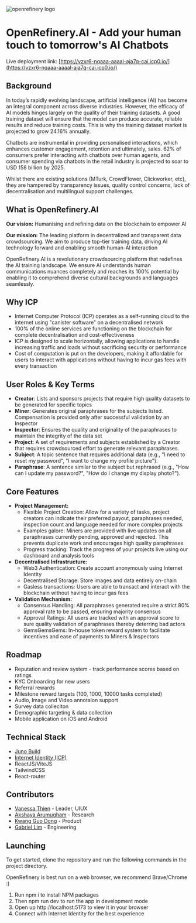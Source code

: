 ![openrefinery logo](https://vzxr6-nqaaa-aaaal-aja7q-cai.icp0.io/images/logoLong.png)

# OpenRefinery.AI - Add your human touch to tomorrow's AI Chatbots

Live deployment link: [https://vzxr6-nqaaa-aaaal-aja7q-cai.icp0.io/](https://vzxr6-nqaaa-aaaal-aja7q-cai.icp0.io/)

## Background

In today’s rapidly evolving landscape, artificial intelligence (AI) has become an integral component across diverse industries. However, the efficacy of AI models hinges largely on the quality of their training datasets. A good training dataset will ensure that the model can produce accurate, reliable results and reduce training costs. This is why the training dataset market is projected to grow 24.16% annually.

Chatbots are instrumental in providing personalised interactions, which enhances customer engagement, retention and ultimately, sales. 62% of consumers prefer interacting with chatbots over human agents, and consumer spending via chatbots in the retail industry is projected to soar to USD 158 billion by 2025.

Whilst there are existing solutions (MTurk, CrowdFlower, Clickworker, etc), they are hampered by transparency issues, quality control concerns, lack of decentralisation and multilingual support challenges.

## What is OpenRefinery.AI

**Our vision:** Humanising and refining data on the blockchain to empower AI

**Our mission:** The leading platform in decentralized and transparent data crowdsourcing. We aim to produce top-tier training data, driving AI technology forward and enabling smooth human-AI interaction

OpenRefinery.AI is a revolutionary crowdsourcing platform that redefines the AI training landscape. We ensure AI understands human communications nuances completely and reaches its 100% potential by enabling it to comprehend diverse cultural backgrounds and languages seamlessly.

## Why ICP

- Internet Computer Protocol (ICP) operates as a self-running cloud to the internet using "canister software" on a decentralised network
- 100% of the online services are functioning on the blockchain for complete decentralisation and cost-effectiveness
- ICP is designed to scale horizontally, allowing applications to handle increasing traffic and loads without sacrificing security or performance
- Cost of computation is put on the developers, making it affordable for users to interact with applications without having to incur gas fees with every transaction

## User Roles & Key Terms

- **Creator**: Lists and sponsors projects that require high quality datasets to be generated for specific topics
- **Miner**: Generates original paraphrases for the subjects listed. Compensation is provided only after successful validation by an Inspector
- **Inspector**: Ensures the quality and originality of the paraphrases to maintain the integrity of the data set
- **Project**: A set of requirements and subjects established by a Creator that requires crowdsourced effort to generate relevant paraphrases.
- **Subject**: A topic sentence that requires additional data (e.g., "I need to reset my password", "I want to change my profile picture").
- **Paraphrase**: A sentence similar to the subject but rephrased (e.g., "How can I update my password?", "How do I change my display photo?").

## Core Features

- **Project Management:**
  - Flexible Project Creation: Allow for a variety of tasks, project creators can indicate their preferred payout, paraphrases needed, inspection count and language needed for more complex projects
  - Examples galore: Miners are provided with live updates on all paraphrases currently pending, approved and rejected. This prevents duplicate work and encourages high quality paraphrases
  - Progress tracking: Track the progress of your projects live using our dashboard and analysis tools
- **Decentralised Infrastructure:**
  - Web3 Authentication: Create account anonymously using Internet Identity
  - Decentralised Storage: Store images and data entirely on-chain
  - Gasless transactions: Users are able to transact and interact with the blockchain without having to incur gas fees
- **Validation Mechanism:**
  - Consensus Handling: All paraphrases generated require a strict 80% approval rate to be passed, ensuring majority consensus
  - Approval Ratings: All users are tracked with an approval score to sure quality validation of paraphrases thereby deterring bad actors
  - GemsGemsGems: In-house token reward system to facilitate incentives and ease of payments to Miners & Inspectors

## Roadmap

- Reputation and review system - track performance scores based on ratings
- KYC Onboarding for new users
- Referral rewards
- Milestone reward targets (100, 1000, 10000 tasks completed)
- Audio, Image and Video annotaion support
- Survey data colleciton
- Demographic targeting & data collection
- Mobile application on iOS and Android

## Technical Stack

- [Juno Build](https://juno.build/)
- [Internet Identity (ICP)](https://internetcomputer.org/docs/current/references/ii-spec/)
- ReactJS/ViteJS
- TailwindCSS
- React-router

## Contributors

- [Vanessa Thien](https://www.linkedin.com/in/vanessathien/) - Leader, UIUX
- [Akshaya Arumugham](https://www.linkedin.com/in/akshaya-arumugham/) - Research
- [Kwang Guo Dong](https://www.linkedin.com/in/guo-dong-kwang/) - Product
- [Gabriel Lim](https://www.linkedin.com/in/limjjgabriel/) - Engineering

## Launching

To get started, clone the repository and run the following commands in the project directory.

OpenRefinery is best run on a web browser, we recommend Brave/Chrome :)

1. Run npm i to install NPM packages
2. Then npm run dev to run the app in development mode
3. Open up http://localhost:5173 to view it in your browser
4. Connect with Internet Identity for the best experience
